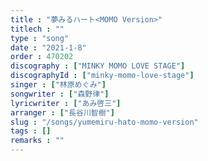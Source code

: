 ```yaml
---
title : "夢みるハート<MOMO Version>"
titlech : ""
type : "song"
date : "2021-1-8"
order : 470202
discography : ["MINKY MOMO LOVE STAGE"]
discographyId : ["minky-momo-love-stage"]
singer : ["林原めぐみ"]
songwriter : ["森野律"]
lyricwriter : ["あみ啓三"]
arranger : ["長谷川智樹"]
slug : "/songs/yumemiru-hato-momo-version"
tags : []
remarks : ""
---
```


